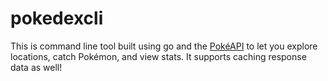 # pokedexcli

This is command line tool built using go and the [PokéAPI](https://pokeapi.co) to let you explore locations, catch Pokémon, and view stats. It supports caching response data as well!